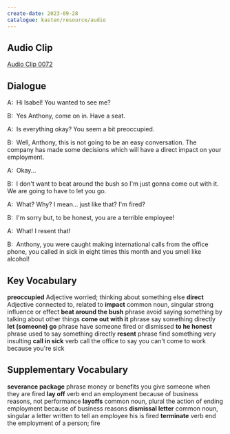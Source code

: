 ```yaml
---
create-date: 2023-09-28
catalogue: kasten/resource/audio
---
```


## Audio Clip
[Audio Clip 0072](https://archive.org/download/englishpod_all/englishpod_0072dg.mp3)

## Dialogue
A:  Hi Isabel! You wanted  to see me?

B:  Yes Anthony, come on in.  Have a seat.

A:  Is everything okay? You seem a bit preoccupied.

B:  Well,  Anthony, this is not going to be an easy conversation. The company has made some decisions which will have a direct impact on your employment.

A:  Okay...

B:  I don't want to beat around the bush so I'm just gonna come out with it.    We are going to have to let you go.

A:  What? Why? I mean...  just like that?  I'm fired?

B:  I'm sorry  but,  to be honest,  you are a terrible employee!

A:  What! I resent that!

B:  Anthony, you were caught making international calls   from the office phone, you called in sick in eight  times this month and you smell like alcohol!

## Key Vocabulary
**preoccupied**            Adjective               worried; thinking about something else
**direct**                 Adjective               connected to, related to
**impact**                 common noun, singular   strong influence or effect
**beat around the bush**   phrase                  avoid saying something by talking about other things
**come out with it**       phrase                  say something directly
**let (someone) go**       phrase                  have someone fired or dismissed
**to he honest**           phrase                  used to say something directly
**resent**                 phrase                  find something very insulting
**call in sick**           verb                    call the office to say you can't come to work because you're sick

## Supplementary Vocabulary
**severance package**   phrase                  money or benefits you give someone when they are fired
**lay off**             verb                    end an employment because of business reasons, not performance
**layoffs**             common noun, plural     the action of ending employment because of business reasons
**dismissal letter**    common noun, singular   a letter written to tell an employee his is fired
**terminate**           verb                    end the employment of a person; fire
